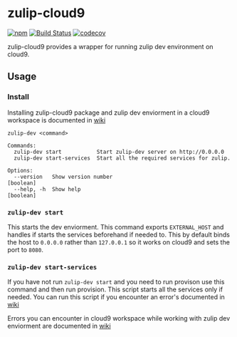 # zulip-cloud9
[![npm](https://img.shields.io/npm/v/zulip-cloud9.svg?style=flat-square)](https://npmjs.org/package/zulip-cloud9)
[![Build Status](https://img.shields.io/travis/cPhost/zulip-cloud9.svg?style=flat-square)](https://travis-ci.org/cPhost/zulip-cloud9)
[![codecov](https://img.shields.io/codecov/c/github/cPhost/zulip-cloud9.svg?style=flat-square)](https://codecov.io/gh/cPhost/zulip-cloud9)

zulip-cloud9 provides a wrapper for running zulip dev environment on cloud9.

## Usage

### Install
Installing zulip-cloud9 package and zulip dev enviorment in a cloud9 workspace is documented in [wiki](../../wiki)

```
zulip-dev <command>

Commands:
  zulip-dev start           Start zulip-dev server on http://0.0.0.0
  zulip-dev start-services  Start all the required services for zulip.

Options:
  --version   Show version number                                      [boolean]
  --help, -h  Show help                                                [boolean]

```

### `zulip-dev start`
This starts the dev enviorment. This command exports `EXTERNAL_HOST` and handles if starts the services beforehand if needed to. This by default binds the host to `0.0.0.0` rather than `127.0.0.1` so it works on cloud9 and sets the port to `8080`.

### `zulip-dev start-services`
If you have not run `zulip-dev start` and you need to run provison use this command and then run provision.
This script starts all the services only if needed. You can run this script if you encounter an error's documented in [wiki](../../wiki/Errors)

Errors you can encounter in cloud9 workspace while working with zulip dev enviorment are documented in [wiki](../../wiki/Errors)
